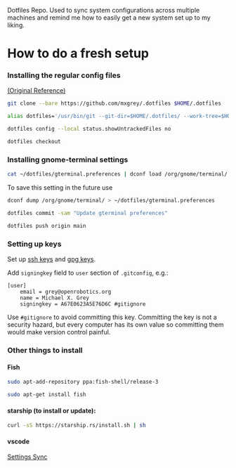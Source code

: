 Dotfiles Repo. Used to sync system configurations across multiple machines and remind me how to easily get a new system set up to my liking.

# How to do a fresh setup

### Installing the regular config files
[(Original Reference)](https://www.ackama.com/what-we-think/the-best-way-to-store-your-dotfiles-a-bare-git-repository-explained/)

```bash
git clone --bare https://github.com/mxgrey/.dotfiles $HOME/.dotfiles
```

```bash
alias dotfiles='/usr/bin/git --git-dir=$HOME/.dotfiles/ --work-tree=$HOME'
```

```bash
dotfiles config --local status.showUntrackedFiles no
```

```bash
dotfiles checkout
```

### Installing gnome-terminal settings

```bash
cat ~/dotfiles/gterminal.preferences | dconf load /org/gnome/terminal/
```

To save this setting in the future use

```bash
dconf dump /org/gnome/terminal/ > ~/dotfiles/gterminal.preferences
```

```bash
dotfiles commit -sam "Update gterminal preferences"
```

```bash
dotfiles push origin main
```

### Setting up keys

Set up [ssh keys](https://docs.github.com/en/authentication/connecting-to-github-with-ssh) and [gpg keys](https://docs.github.com/en/authentication/managing-commit-signature-verification).

Add `signingkey` field to `user` section of `.gitconfig`, e.g.:

```
[user]
	email = grey@openrobotics.org
	name = Michael X. Grey
	signingkey = A67E0623A5E76D6C #gitignore
```

Use `#gitignore` to avoid committing this key.
Committing the key is not a security hazard, but every computer has its own value so committing them would make version control painful.

### Other things to install

#### Fish

```bash
sudo apt-add-repository ppa:fish-shell/release-3
```

```bash
sudo apt-get install fish
```

#### starship (to install or update):

```bash
curl -sS https://starship.rs/install.sh | sh
```

#### vscode

[Settings Sync](https://marketplace.visualstudio.com/items?itemName=Shan.code-settings-sync)
